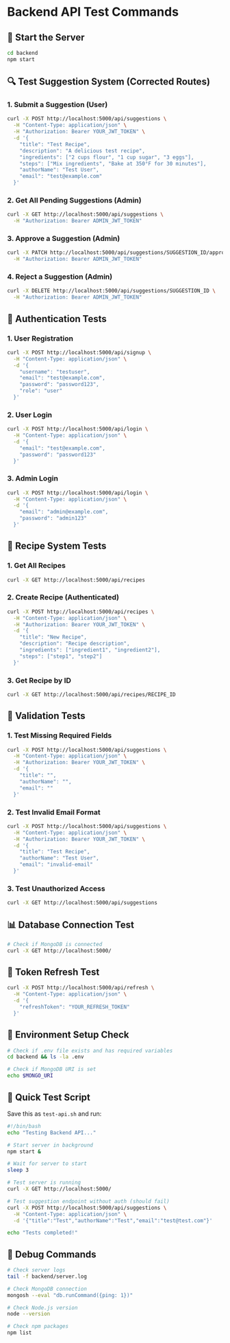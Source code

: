 # Backend API Test Commands

## 🚀 Start the Server
```bash
cd backend
npm start
```

## 🔍 Test Suggestion System (Corrected Routes)

### 1. Submit a Suggestion (User)
```bash
curl -X POST http://localhost:5000/api/suggestions \
  -H "Content-Type: application/json" \
  -H "Authorization: Bearer YOUR_JWT_TOKEN" \
  -d '{
    "title": "Test Recipe",
    "description": "A delicious test recipe",
    "ingredients": ["2 cups flour", "1 cup sugar", "3 eggs"],
    "steps": ["Mix ingredients", "Bake at 350°F for 30 minutes"],
    "authorName": "Test User",
    "email": "test@example.com"
  }'
```

### 2. Get All Pending Suggestions (Admin)
```bash
curl -X GET http://localhost:5000/api/suggestions \
  -H "Authorization: Bearer ADMIN_JWT_TOKEN"
```

### 3. Approve a Suggestion (Admin)
```bash
curl -X PATCH http://localhost:5000/api/suggestions/SUGGESTION_ID/approve \
  -H "Authorization: Bearer ADMIN_JWT_TOKEN"
```

### 4. Reject a Suggestion (Admin)
```bash
curl -X DELETE http://localhost:5000/api/suggestions/SUGGESTION_ID \
  -H "Authorization: Bearer ADMIN_JWT_TOKEN"
```

## 🔐 Authentication Tests

### 1. User Registration
```bash
curl -X POST http://localhost:5000/api/signup \
  -H "Content-Type: application/json" \
  -d '{
    "username": "testuser",
    "email": "test@example.com",
    "password": "password123",
    "role": "user"
  }'
```

### 2. User Login
```bash
curl -X POST http://localhost:5000/api/login \
  -H "Content-Type: application/json" \
  -d '{
    "email": "test@example.com",
    "password": "password123"
  }'
```

### 3. Admin Login
```bash
curl -X POST http://localhost:5000/api/login \
  -H "Content-Type: application/json" \
  -d '{
    "email": "admin@example.com",
    "password": "admin123"
  }'
```

## 🍳 Recipe System Tests

### 1. Get All Recipes
```bash
curl -X GET http://localhost:5000/api/recipes
```

### 2. Create Recipe (Authenticated)
```bash
curl -X POST http://localhost:5000/api/recipes \
  -H "Content-Type: application/json" \
  -H "Authorization: Bearer YOUR_JWT_TOKEN" \
  -d '{
    "title": "New Recipe",
    "description": "Recipe description",
    "ingredients": ["ingredient1", "ingredient2"],
    "steps": ["step1", "step2"]
  }'
```

### 3. Get Recipe by ID
```bash
curl -X GET http://localhost:5000/api/recipes/RECIPE_ID
```

## 🧪 Validation Tests

### 1. Test Missing Required Fields
```bash
curl -X POST http://localhost:5000/api/suggestions \
  -H "Content-Type: application/json" \
  -H "Authorization: Bearer YOUR_JWT_TOKEN" \
  -d '{
    "title": "",
    "authorName": "",
    "email": ""
  }'
```

### 2. Test Invalid Email Format
```bash
curl -X POST http://localhost:5000/api/suggestions \
  -H "Content-Type: application/json" \
  -H "Authorization: Bearer YOUR_JWT_TOKEN" \
  -d '{
    "title": "Test Recipe",
    "authorName": "Test User",
    "email": "invalid-email"
  }'
```

### 3. Test Unauthorized Access
```bash
curl -X GET http://localhost:5000/api/suggestions
```

## 📊 Database Connection Test
```bash
# Check if MongoDB is connected
curl -X GET http://localhost:5000/
```

## 🔄 Token Refresh Test
```bash
curl -X POST http://localhost:5000/api/refresh \
  -H "Content-Type: application/json" \
  -d '{
    "refreshToken": "YOUR_REFRESH_TOKEN"
  }'
```

## 📝 Environment Setup Check
```bash
# Check if .env file exists and has required variables
cd backend && ls -la .env

# Check if MongoDB URI is set
echo $MONGO_URI
```

## 🧪 Quick Test Script
Save this as `test-api.sh` and run:
```bash
#!/bin/bash
echo "Testing Backend API..."

# Start server in background
npm start &

# Wait for server to start
sleep 3

# Test server is running
curl -X GET http://localhost:5000/

# Test suggestion endpoint without auth (should fail)
curl -X POST http://localhost:5000/api/suggestions \
  -H "Content-Type: application/json" \
  -d '{"title":"Test","authorName":"Test","email":"test@test.com"}'

echo "Tests completed!"
```

## 🐛 Debug Commands
```bash
# Check server logs
tail -f backend/server.log

# Check MongoDB connection
mongosh --eval "db.runCommand({ping: 1})"

# Check Node.js version
node --version

# Check npm packages
npm list
